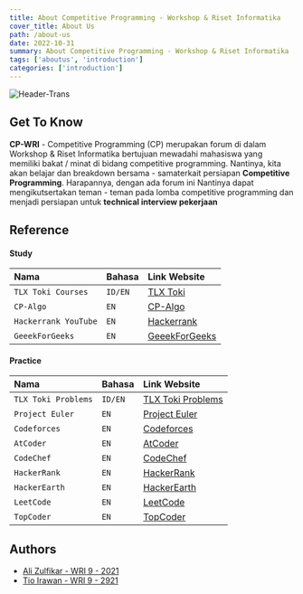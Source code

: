 ```yaml
---
title: About Competitive Programming - Workshop & Riset Informatika
cover_title: About Us
path: /about-us
date: 2022-10-31
summary: About Competitive Programming - Workshop & Riset Informatika
tags: ['aboutus', 'introduction']
categories: ['introduction']
---
```


<img src="https://i.ibb.co/yYFcPzv/Header-Trans.png" alt="Header-Trans" border="0">

## Get To Know

**CP-WRI** - Competitive Programming (CP) merupakan forum di dalam Workshop & Riset Informatika bertujuan mewadahi mahasiswa yang memiliki bakat / minat di bidang competitive programming. Nantinya, kita akan belajar dan breakdown bersama - samaterkait persiapan **Competitive Programming**. Harapannya, dengan ada forum ini Nantinya 
dapat mengikutsertakan teman - teman pada lomba competitive programming dan menjadi persiapan untuk **technical interview pekerjaan** 


## Reference

#### Study


| Nama | Bahasa     | Link Website                |
| :-------- | :------- | :------------------------- |
| `TLX Toki Courses` | `ID/EN` | [TLX Toki](https://tlx.toki.id/courses) |
| `CP-Algo` | `EN` | [CP-Algo](https://cp-algorithms.com/) |
| `Hackerrank YouTube` | `EN` | [Hackerrank](https://www.youtube.com/c/HackerrankOfficial) |
| `GeeekForGeeks` | `EN` | [GeeekForGeeks](https://www.geeksforgeeks.org/) |

#### Practice

| Nama | Bahasa     | Link Website                |
| :-------- | :------- | :------------------------- |
| `TLX Toki Problems` | `ID/EN` | [TLX Toki Problems](https://tlx.toki.id/problems) |
| `Project Euler` | `EN` | [Project Euler](https://projecteuler.net/) |
| `Codeforces` | `EN` | [Codeforces](https://codeforces.com/) |
| `AtCoder` | `EN` | [AtCoder](https://atcoder.jp/) |
| `CodeChef` | `EN` | [CodeChef](https://www.codechef.com/) |
| `HackerRank` | `EN` | [HackerRank](https://www.hackerrank.com/) |
| `HackerEarth` | `EN` | [HackerEarth](https://www.hackerearth.com/) |
| `LeetCode` | `EN` | [LeetCode](https://leetcode.com/) |
| `TopCoder` | `EN` | [TopCoder](https://www.topcoder.com/) |


## Authors

- [Ali Zulfikar - WRI 9 - 2021](https://www.github.com/alizul01)
- [Tio Irawan - WRI 9 - 2921](https://www.github.com/indmind)
